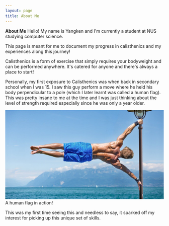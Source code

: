 ```yaml
---
layout: page
title: About Me
---
```


**About Me**
Hello! My name is Yangken and I'm currently a student at NUS studying computer science.

This page is meant for me to document my progress in calisthenics and my experiences along this journey!

Calisthenics is a form of exercise that simply requires your bodyweight and can be performed anywhere.
It's catered for anyone and there's always a place to start!

Personally, my first exposure to Calisthenics was when back in secondary school when I was 15.
I saw this guy perform a move where he held his body perpendicular to a pole (which I later learnt was called
a human flag). This was pretty insane to me at the time and I was just thinking about the level of strength required
especially since he was only a year older.

![Human Flag](images/humanflag/human-flag-rdm.jpeg)
A human flag in action!

This was my first time seeing this and needless to say, it sparked off my interest for picking up this unique set of skills.